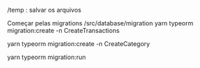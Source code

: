 /temp : salvar os arquivos

Começar pelas migrations
/src/database/migration
  yarn typeorm migration:create -n CreateTransactions

  yarn typeorm migration:create -n CreateCategory

  yarn typeorm migration:run
